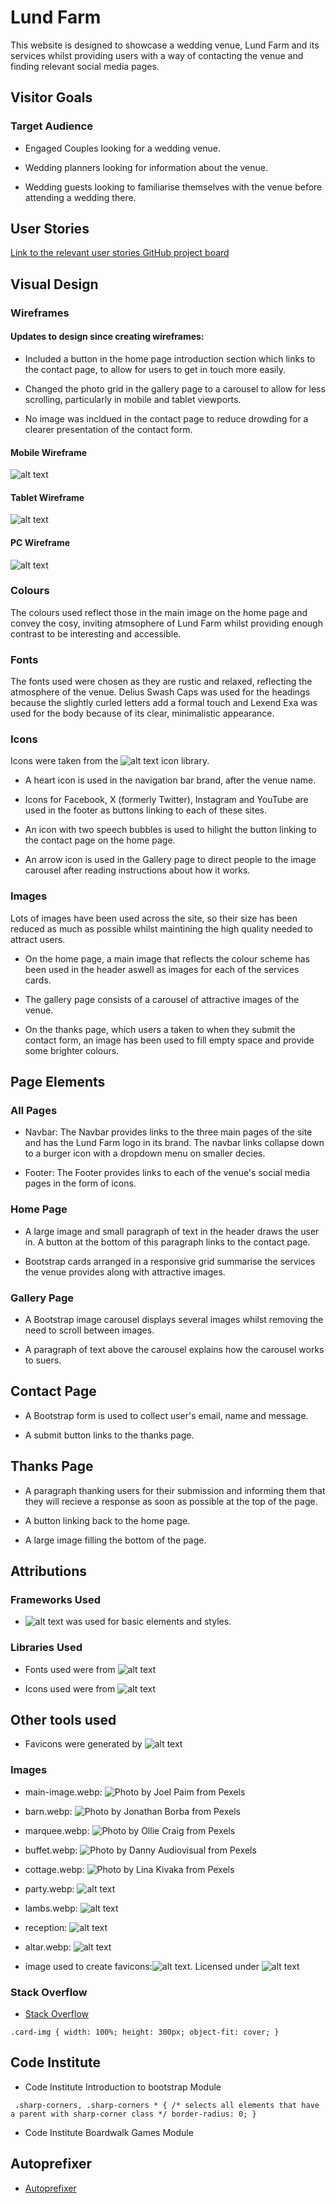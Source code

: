 # Lund Farm

This website is designed to showcase a wedding venue, Lund Farm and its services whilst providing users with a way of contacting the venue and finding relevant social media pages. 

## Visitor Goals

### Target Audience

- Engaged Couples looking for a wedding venue.

- Wedding planners looking for information about the venue.

- Wedding guests looking to familiarise themselves with the venue before attending a wedding there. 

## User Stories 

[Link to the relevant user stories GitHub project board](https://github.com/users/ElFalch/projects/2/views/1 "Lund farm user stories GitHub project board")


## Visual Design

### Wireframes

#### Updates to design since creating wireframes: 

- Included a button in the home page introduction section which links to the contact page, to allow for users to get in touch more easily. 

- Changed the photo grid in the gallery page to a carousel to allow for less scrolling, particularly in mobile and tablet viewports. 

- No image was incldued in the contact page to reduce drowding for a clearer presentation of the contact form. 

#### Mobile Wireframe

![alt text](https://github.com/ElFalch/lund-farm/blob/main/assets/images/wireframes/lund_farm_mobile_wireframe.png "Mobile wireframe")

#### Tablet Wireframe


![alt text](https://github.com/ElFalch/lund-farm/blob/main/assets/images/wireframes/lund_farm_tablet_wireframe.png "Tablet wireframe")

#### PC Wireframe

![alt text](https://github.com/ElFalch/lund-farm/blob/main/assets/images/wireframes/lund_farm_pc_wireframe.png "PC wireframe")


### Colours

The colours used reflect those in the main image on the home page and convey the cosy, inviting atmsophere of Lund Farm whilst providing enough contrast to be interesting and accessible. 

### Fonts 

The fonts used were chosen as they are rustic and relaxed, reflecting the atmosphere of the venue. Delius Swash Caps was used for the headings because the slightly curled letters add a formal touch and Lexend Exa was used for the body because of its clear, minimalistic appearance. 

### Icons 

Icons were taken from the ![alt text](https://fontawesome.com/v4/icons/ "FontAwsome") icon library. 

- A heart icon is used in the navigation bar brand, after the venue name. 

- Icons for Facebook, X (formerly Twitter), Instagram and YouTube are used in the footer as buttons linking to each of these sites. 

- An icon with two speech bubbles is used to hilight the button linking to the contact page on the home page. 

- An arrow icon is used in the Gallery page to direct people to the image carousel after reading instructions about how it works. 

### Images

Lots of images have been used across the site, so their size has been reduced as much as possible whilst maintining the high quality needed to attract users. 

- On the home page, a main image that reflects the colour scheme has been used in the header aswell as images for each of the services cards. 

- The gallery page consists of a carousel of attractive images of the venue. 

- On the thanks page, which users a taken to when they submit the contact form, an image has been used to fill empty space and provide some brighter colours. 


## Page Elements 

### All Pages

- Navbar: The Navbar provides links to the three main pages of the site and has the Lund Farm logo in its brand. The navbar links collapse down to a burger icon with a dropdown menu on smaller decies. 

- Footer: The Footer provides links to each of the venue's social media pages in the form of icons. 

### Home Page 

- A large image and small paragraph of text in the header draws the user in. A button at the bottom of this paragraph links to the contact page. 

- Bootstrap cards arranged in a responsive grid summarise the services the venue provides along with attractive images. 

### Gallery Page

- A Bootstrap image carousel displays several images whilst removing the need to scroll between images. 

- A paragraph of text above the carousel explains how the carousel works to suers. 

## Contact Page

- A Bootstrap form is used to collect user's email, name and message. 

- A submit button links to the thanks page. 

## Thanks Page 

- A paragraph thanking users for their submission and informing them that they will recieve a response as soon as possible at the top of the page. 

- A button linking back to the home page. 

- A large image filling the bottom of the page. 


## Attributions 

### Frameworks Used

- ![alt text](https://getbootstrap.com/docs/5.3/getting-started/introduction/ "Bootstrap 5") was used for basic elements and styles. 

### Libraries Used

- Fonts used were from ![alt text](https://fonts.google.com/ "Google Fonts")

- Icons used were from ![alt text](https://fontawesome.com/v4/icons/ "Font Awsome")

## Other tools used

- Favicons were generated by ![alt text](https://favicon.io/ "favicon.io")

### Images

- main-image.webp: ![Photo by Joel Paim from Pexels](https://www.pexels.com/photo/wedding-altar-set-up-2434255/)

- barn.webp: ![Photo by Jonathan Borba from Pexels](https://www.pexels.com/photo/beautiful-rustic-barn-wedding-venue-with-decor-29051754/)

- marquee.webp: ![Photo by Ollie Craig from Pexels](https://www.pexels.com/photo/aerial-view-of-a-vineyard-9596635/)

- buffet.webp: ![Photo by Danny Audiovisual from Pexels](https://www.pexels.com/photo/luxurious-brunch-buffet-with-pastries-and-flowers-28425149/)

- cottage.webp: ![Photo by Lina Kivaka from Pexels](https://www.pexels.com/photo/black-bicycle-parked-beside-white-wooden-chair-3639542/)

- party.webp: ![alt text](https://www.pexels.com/photo/the-newlyweds-and-wedding-guests-at-the-reception-outdoors-at-night-15964967/ "Photo by Danik Prihodko from Pexels")

- lambs.webp: ![alt text](https://www.pexels.com/photo/photo-of-lambs-sitting-on-the-grass-2156310/ "Photo by Lone Jensen from Pexels")

- reception: ![alt text](https://www.pexels.com/photo/dining-table-and-chairs-set-13788574/ "Photo by Rene Terp from Pexels")

- altar.webp: ![alt text](https://www.pexels.com/photo/wedding-altar-set-up-2434255/ "Photo by Joel Paim from Pexels")

- image used to create favicons:![alt text](https://github.com/twitter/twemoji/blob/master/assets/svg/1f33e.svg "tweemoji, copyright 2020 Twitter"). Licensed under ![alt text](https://github.com/twitter/twemoji/blob/master/assets/svg/1f33e.svg "CC-BY 4.0")

 ### Stack Overflow

- [Stack Overflow](https://stackoverflow.com/questions/37287153/how-to-get-images-in-bootstraps-card-to-be-the-same-height-width "Stack Overflow")


`.card-img {
    width: 100%;
    height: 300px;
    object-fit: cover;
}`

## Code Institute

- Code Institute Introduction to bootstrap Module 

 ` 
.sharp-corners,
.sharp-corners * { /* selects all elements that have a parent with sharp-corner class */
    border-radius: 0;
} ` 

- Code Institute Boardwalk Games Module 


## Autoprefixer

- [Autoprefixer](https://autoprefixer.github.io "Prefixed by Autoprefixer")

